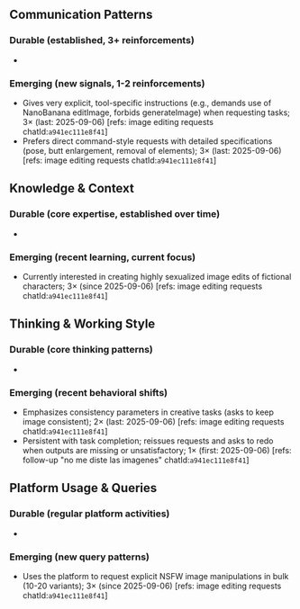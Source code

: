 ## Communication Patterns
### Durable (established, 3+ reinforcements)
-

### Emerging (new signals, 1-2 reinforcements)
- Gives very explicit, tool-specific instructions (e.g., demands use of NanoBanana editImage, forbids generateImage) when requesting tasks; 3× (last: 2025-09-06) [refs: image editing requests chatId:`a941ec111e8f41`]
- Prefers direct command-style requests with detailed specifications (pose, butt enlargement, removal of elements); 3× (last: 2025-09-06) [refs: image editing requests chatId:`a941ec111e8f41`]

## Knowledge & Context
### Durable (core expertise, established over time)
-

### Emerging (recent learning, current focus)
- Currently interested in creating highly sexualized image edits of fictional characters; 3× (since 2025-09-06) [refs: image editing requests chatId:`a941ec111e8f41`]

## Thinking & Working Style
### Durable (core thinking patterns)
-

### Emerging (recent behavioral shifts)
- Emphasizes consistency parameters in creative tasks (asks to keep image consistent); 2× (last: 2025-09-06) [refs: image editing requests chatId:`a941ec111e8f41`]
- Persistent with task completion; reissues requests and asks to redo when outputs are missing or unsatisfactory; 1× (first: 2025-09-06) [refs: follow-up "no me diste las imagenes" chatId:`a941ec111e8f41`]

## Platform Usage & Queries
### Durable (regular platform activities)
-

### Emerging (new query patterns)
- Uses the platform to request explicit NSFW image manipulations in bulk (10-20 variants); 3× (since 2025-09-06) [refs: image editing requests chatId:`a941ec111e8f41`]